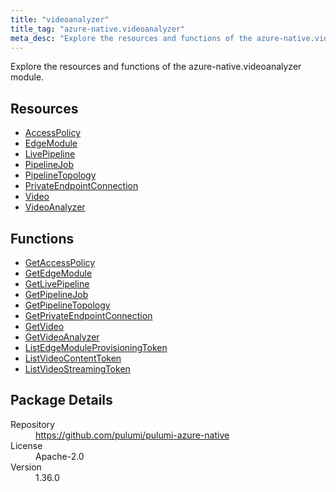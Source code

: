 ```yaml
---
title: "videoanalyzer"
title_tag: "azure-native.videoanalyzer"
meta_desc: "Explore the resources and functions of the azure-native.videoanalyzer module."
---
```


<!-- WARNING: this file was generated by Pulumi Docs Generator. -->
<!-- Do not edit by hand unless you're certain you know what you are doing! -->

Explore the resources and functions of the azure-native.videoanalyzer module.

<h2 id="resources">Resources</h2>
<ul class="api">
    <li><a href="accesspolicy" title="AccessPolicy"><span class="symbol resource"></span>AccessPolicy</a></li>
    <li><a href="edgemodule" title="EdgeModule"><span class="symbol resource"></span>EdgeModule</a></li>
    <li><a href="livepipeline" title="LivePipeline"><span class="symbol resource"></span>LivePipeline</a></li>
    <li><a href="pipelinejob" title="PipelineJob"><span class="symbol resource"></span>PipelineJob</a></li>
    <li><a href="pipelinetopology" title="PipelineTopology"><span class="symbol resource"></span>PipelineTopology</a></li>
    <li><a href="privateendpointconnection" title="PrivateEndpointConnection"><span class="symbol resource"></span>PrivateEndpointConnection</a></li>
    <li><a href="video" title="Video"><span class="symbol resource"></span>Video</a></li>
    <li><a href="videoanalyzer" title="VideoAnalyzer"><span class="symbol resource"></span>VideoAnalyzer</a></li>
</ul>

<h2 id="functions">Functions</h2>
<ul class="api">
    <li><a href="getaccesspolicy" title="GetAccessPolicy"><span class="symbol function"></span>GetAccessPolicy</a></li>
    <li><a href="getedgemodule" title="GetEdgeModule"><span class="symbol function"></span>GetEdgeModule</a></li>
    <li><a href="getlivepipeline" title="GetLivePipeline"><span class="symbol function"></span>GetLivePipeline</a></li>
    <li><a href="getpipelinejob" title="GetPipelineJob"><span class="symbol function"></span>GetPipelineJob</a></li>
    <li><a href="getpipelinetopology" title="GetPipelineTopology"><span class="symbol function"></span>GetPipelineTopology</a></li>
    <li><a href="getprivateendpointconnection" title="GetPrivateEndpointConnection"><span class="symbol function"></span>GetPrivateEndpointConnection</a></li>
    <li><a href="getvideo" title="GetVideo"><span class="symbol function"></span>GetVideo</a></li>
    <li><a href="getvideoanalyzer" title="GetVideoAnalyzer"><span class="symbol function"></span>GetVideoAnalyzer</a></li>
    <li><a href="listedgemoduleprovisioningtoken" title="ListEdgeModuleProvisioningToken"><span class="symbol function"></span>ListEdgeModuleProvisioningToken</a></li>
    <li><a href="listvideocontenttoken" title="ListVideoContentToken"><span class="symbol function"></span>ListVideoContentToken</a></li>
    <li><a href="listvideostreamingtoken" title="ListVideoStreamingToken"><span class="symbol function"></span>ListVideoStreamingToken</a></li>
</ul>

<h2 id="package-details">Package Details</h2>
<dl class="package-details">
	<dt>Repository</dt>
	<dd><a href="https://github.com/pulumi/pulumi-azure-native">https://github.com/pulumi/pulumi-azure-native</a></dd>
	<dt>License</dt>
	<dd>Apache-2.0</dd>
	<dt>Version</dt>
	<dd>1.36.0</dd>
</dl>

